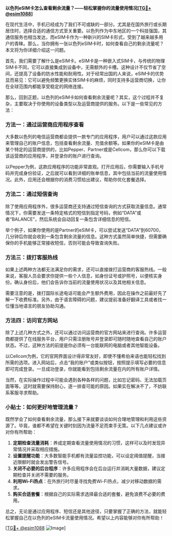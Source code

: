 **以色列eSIM卡怎么查看剩余流量？——轻松掌握你的流量使用情况[[TG💪+ @esim1088](https://t.me/s/esim1088)]**

在现代生活中，手机已经成为了我们不可或缺的一部分。尤其是在国外旅行或长期居住时，选择合适的通信方式至关重要。以色列作为中东地区的一个科技强国，其通信服务也相当发达，而eSIM卡作为一种新兴的SIM卡形式，受到了越来越多用户的青睐。那么，当你拥有一张以色列eSIM卡时，如何查看自己的剩余流量呢？本文将为你详细介绍这一问题。

首先，我们需要了解什么是eSIM卡。eSIM卡是一种嵌入式SIM卡，与传统的物理SIM卡不同，它可以直接集成到设备中，无需额外的卡槽。这种设计不仅节省了空间，还提高了设备的防水性能和耐用性。对于经常出国的人来说，eSIM卡的优势显而易见：它可以避免频繁更换实体SIM卡的麻烦，同时支持多运营商切换，让你在全球范围内都能享受稳定的网络连接。

那么，回到正题，以色列的eSIM卡如何查看剩余流量呢？其实，这个过程并不复杂，主要取决于你使用的设备类型以及运营商提供的服务。以下是一些常见的方法：

### 方法一：通过运营商应用程序查看

大多数以色列的电信运营商都会提供一款专门的应用程序，用户可以通过这款应用来管理自己的账户信息，包括查看剩余流量、充值余额等。如果你的eSIM卡是由某个特定的运营商提供的，比如Pepper、Partner或是Cellcom，那么你可以下载该运营商的应用程序，并登录你的账户进行查询。

以Pepper为例，这款应用程序的功能非常直观。打开应用后，你需要输入手机号码并完成身份验证，之后就可以看到详细的账单信息，其中包括当前的流量使用情况。此外，应用还会根据你的消费习惯给出建议，帮助你优化套餐选择。

### 方法二：通过短信查询

除了使用应用程序外，很多运营商还支持通过短信查询的方式获取流量信息。通常情况下，你需要发送一条特定格式的短信到指定号码，例如“DATA”或者“BALANCE”，然后系统会自动回复一条包含详细信息的短信。

举个例子，如果你使用的是Partner的eSIM卡，可以尝试发送“DATA”到60700，几分钟后你就会收到一条包含剩余流量的信息。这种方式虽然简单快捷，但需要确保你的手机能够正常接收短信，否则可能会导致查询失败。

### 方法三：拨打客服热线

如果上述两种方法都无法满足你的需求，还可以直接拨打运营商的客服热线。一般来说，客服人员会要求你提供一些个人信息，如身份证号或护照号，以便核实身份。确认身份后，他们会告诉你当前的流量使用状况以及其他相关信息。

需要注意的是，拨打国际长途电话可能会产生额外费用，因此在操作之前最好先了解一下收费标准。另外，由于语言障碍的问题，建议提前准备好翻译工具或者找一位懂当地语言的朋友协助沟通。

### 方法四：访问官方网站

除了上述几种方式之外，还可以通过访问运营商的官方网站来进行查询。许多运营商都提供了在线服务平台，用户只需注册账号并登录即可随时随地查看自己的账户状态。不过，这种方法的前提是你必须有一台能联网的电脑或者其他智能设备。

以Cellcom为例，它的官网界面设计得非常友好，即使不懂希伯来语也能轻松找到所需的选项。进入网站后，点击“我的账户”或类似按钮，按照提示填写必要的信息即可完成登录。一旦成功登录，你就能看到包括剩余流量在内的所有账户详情。

当然，在实际操作过程中可能会遇到各种各样的问题，比如忘记密码、无法加载页面等等。这时就需要保持耐心，逐一排查可能的原因。如果实在解决不了，不妨联系客服寻求帮助。

### 小贴士：如何更好地管理流量？

既然学会了如何查看剩余流量，那么接下来就要谈谈如何合理地管理和利用这些资源了。毕竟，谁都不希望在关键时刻因为流量不足而束手无策。以下几点建议或许对你有所帮助：

1. **定期检查流量消耗**：养成定期查看流量使用情况的习惯，这样可以及时发现异常情况并采取相应措施。
2. **设置提醒功能**：大多数智能手机都有流量监控功能，可以设定阈值提醒，当接近限额时就会发出警告信号。
3. **关闭不必要的后台程序**：许多应用程序会在后台运行并消耗大量数据，建议定期检查并关闭不需要的服务。
4. **利用Wi-Fi热点**：在外旅行时尽量寻找免费Wi-Fi热点，减少对移动数据的需求。
5. **购买合适套餐**：根据自己的实际需求选择最合适的套餐，避免浪费不必要的费用。

总之，无论是通过应用程序、短信还是其他途径，只要掌握了正确的方法，就能轻松掌握自己在以色列的eSIM卡流量使用情况。希望以上内容能够对你有所帮助！

[[TG💪+ @esim1088](https://t.me/s/esim1088) ![Image](https://i.postimg.cc/4NQfJmqS/Snipaste-2025-05-13-00-14-12.png)]